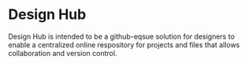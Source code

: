 # Design Hub

Design Hub is intended to be a github-eqsue solution for designers to enable a centralized online respository for projects and files that allows collaboration and version control. 
